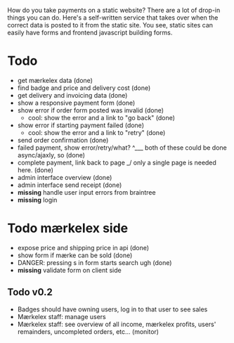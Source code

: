 How do you take payments on a static website?
There are a lot of drop-in things you can do.
Here's a self-written service that takes over when the correct data is posted to it from the static site.
You see, static sites can easily have forms and frontend javascript building forms.

# Todo

- get mærkelex data (done)
- find badge and price and delivery cost (done)
- get delivery and invoicing data (done)
- show a responsive payment form (done)
- show error if order form posted was invalid (done)
  - cool: show the error and a link to "go back" (done)
- show error if starting payment failed (done)
  - cool: show the error and a link to "retry" (done)
- send order confirmation (done)
- failed payment, show error/retry/what? ^\___ both of these could be done async/ajaxly, so (done)
- complete payment, link back to page    _/    only a single page is needed here.           (done)
- admin interface overview (done)
- admin interface send receipt (done)
- **missing** handle user input errors from braintree
- **missing** login

# Todo mærkelex side

- expose price and shipping price in api (done)
- show form if mærke can be sold (done)
- DANGER: pressing s in form starts search ugh (done)
- **missing** validate form on client side

## Todo v0.2
- Badges should have owning users, log in to that user to see sales
- Mærkelex staff: manage users
- Mærkelex staff: see overview of all income, mærkelex profits, users' remainders,
  uncompleted orders, etc... (monitor)
